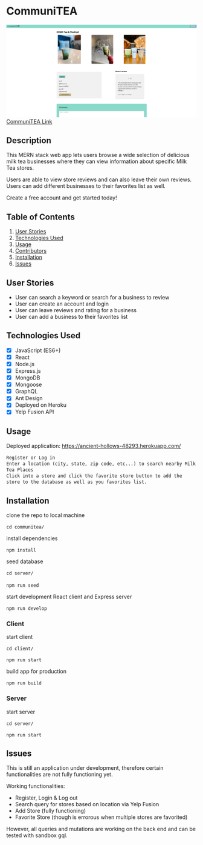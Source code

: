 # CommuniTEA

![Screenshot of web app](./client/src/assets/images/communiTEA.png)
[CommuniTEA Link](https://ancient-hollows-48293.herokuapp.com/)
## Description

This MERN stack web app lets users browse a wide selection of delicious milk tea businesses where they can view information about specific Milk Tea stores.

Users are able to view store reviews and can also leave their own reviews. Users can add different businesses to their favorites list as well.

Create a free account and get started today!

## Table of Contents

1. [User Stories](#user-stories)
2. [Technologies Used](#technologies-used)
3. [Usage](#usage)
4. [Contributors](#contributors)
5. [Installation](#installation)
6. [Issues](#issues)

## User Stories

- User can search a keyword or search for a business to review
- User can create an account and login
- User can leave reviews and rating for a business
- User can add a business to their favorites list

## Technologies Used

- [x] JavaScript (ES6+)
- [x] React
- [x] Node.js
- [x] Express.js
- [x] MongoDB
- [x] Mongoose
- [x] GraphQL
- [x] Ant Design
- [x] Deployed on Heroku
- [x] Yelp Fusion API

## Usage

Deployed application: https://ancient-hollows-48293.herokuapp.com/

```
Register or Log in
Enter a location (city, state, zip code, etc...) to search nearby Milk Tea Places
Click into a store and click the favorite store button to add the store to the database as well as you favorites list.
```


## Installation

clone the repo to local machine

```
cd communitea/
```

install dependencies

```
npm install
```

seed database

```
cd server/

npm run seed
```

start development React client and Express server

```
npm run develop
```

### Client

start client

```
cd client/
```

```
npm run start
```

build app for production

```
npm run build
```

### Server

start server

```
cd server/
```

```
npm run start
```

## Issues

This is still an application under development, therefore certain functionalities are not fully functioning yet.

Working functionalities:
- Register, Login & Log out
- Search query for stores based on location via Yelp Fusion
- Add Store (fully functioning)
- Favorite Store (though is errorous when multiple stores are favorited)

However, all queries and mutations are working on the back end and can be tested with sandbox gql.
